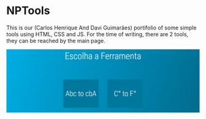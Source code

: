 # NPTools
This is our (Carlos Henrique And Davi Guimarães) portifolio of some simple tools using HTML, CSS and JS. For the time of writing, there are 2 tools, they can be reached by the main page.

![Menu screenshot](project-one-duo/resources/readme_resources/main_screenshot.png)
